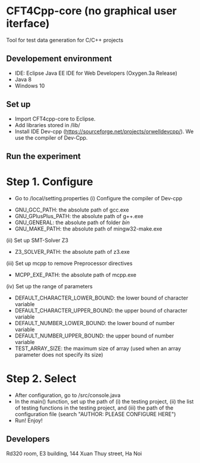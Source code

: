 # CFT4Cpp-core (no graphical user iterface)
Tool for test data generation for C/C++ projects

## Developement environment
* IDE: Eclipse Java EE IDE for Web Developers (Oxygen.3a Release)
* Java 8
* Windows 10

## Set up
- Import CFT4cpp-core to Eclipse.
- Add libraries stored in /lib/
- Install IDE Dev-cpp (https://sourceforge.net/projects/orwelldevcpp/). We use the compiler of Dev-Cpp.

## Run the experiment
# Step 1. Configure
- Go to /local/setting.properties
(i) Configure the compiler of Dev-cpp

+ GNU_GCC_PATH: the absolute path of gcc.exe
+ GNU_GPlusPlus_PATH: the absolute path of g++.exe
+ GNU_GENERAL: the absolute path of folder *bin*
+ GNU_MAKE_PATH: the absolute path of mingw32-make.exe

(ii) Set up SMT-Solver Z3
+ Z3_SOLVER_PATH: the absolute path of z3.exe

(iii) Set up mcpp to remove Preprocessor directives
+ MCPP_EXE_PATH: the absolute path of mcpp.exe

(iv) Set up the range of parameters
+ DEFAULT_CHARACTER_LOWER_BOUND: the lower bound of character variable
+ DEFAULT_CHARACTER_UPPER_BOUND: the upper bound of character variable
+ DEFAULT_NUMBER_LOWER_BOUND: the lower bound of number variable
+ DEFAULT_NUMBER_UPPER_BOUND: the upper bound of number variable
+ TEST_ARRAY_SIZE: the maximum size of array (used when an array parameter does not specify its size)

# Step 2. Select 
- After configuration, go to /src/console.java
- In the main() function, set up the path of (i) the testing project, (ii) the list of testing functions in the testing project, and (iii) the path of the configuration file (search "AUTHOR: PLEASE CONFIGURE HERE")
- Run! Enjoy!

## Developers
Rd320 room, E3 building, 144 Xuan Thuy street, Ha Noi
